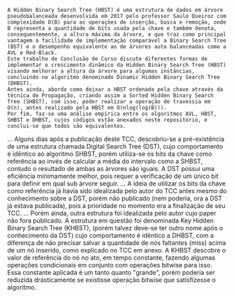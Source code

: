     A Hidden Binary Search Tree (HBST) é uma estrutura de dados em árvore pseudobalanceada desenvolvida em 2017 pelo professor Saulo Queiroz com complexidade O(B) para as operações de inserção, busca e remoção, onde B representa a quantidade de bits usada pela chave e também denota, consequentemente, a altura máxima da árvore, e que traz como principal vantagem a facilidade de implementação comparável a Binary Search Tree (BST) e o desempenho equivalente ao de árvores auto balanceadas como a AVL e Red-Black.
    Este trabalho de Conclusão de Curso discute diferentes formas de implementar o crescimento dinãmico da Hidden Binary Search Tree (HBST) visando melhorar a altura da árvore para algumas instãncias, concluindo no algoritmo denominado Dinamic Hidden Binary Search Tree (DHBST).
    Antes ainda, aborda como deixar a HBST ordenada pela chave através da técnica de Propagação, criando assim a Sorted Hidden Binary Search Tree (SHBST), com isso, poder realizar a operação de travessia em O(n), antes realizado pela HBST em O(nlog(log(B))).
    Por fim, faz-se uma análise empírica entre os algoritmos AVL, HBST, SHBST e DHBST, cujos códigos estão anexados neste repositório, e conclui-se que todos são equivalentes.
...
    Alguns dias após a publicação deste TCC, descobriu-se a pré-existência de uma estrutura chamada Digital Search Tree (DST), cujo comportamento é idêntico ao algoritmo SHBST, porém utiliza-se os bits da chave como referência ao invés de calcular a média do intervalo como a SHBST, contudo o resultado de ambas as árvores são iguais. A DST possui uma eficiência minimamente melhor, pois requer a verificação de um único bit para definir em qual sub árvore seguir.
...
    A ideia de utilizar os bits da chave como referência já havia sido idealizada pelo autor do TCC antes mesmo do conhecimento sobre a DST, porém não publicado (nem poderia, ora a DST já estava publicada), pois a prioridade no momento era a finalização de seu TCC.
...
    Porém ainda, outra estrutura foi idealizada pelo autor cujo paper não fora publicado. A estrutura em questão foi denominada Key Hidden Binary Search Tree (KHBST), (porém talvez deve-se ter outro nome após o conhecimento da DST) cujo comportamento é idêntico a DHBST, com a diferença de não precisar salvar a quantidade de nós faltantes (miss) acima de um nó inserido, como explicado no TCC em anexo. A KHBST descobre o valor de referência do nó no ato, em tempo constante, fazendo algumas operações condicionais em conjunto com operações bitwise para isso. Essa constante aplicada é um tanto quanto "grande", porém poderia ser reduzida drásticamente se existisse operação bitwise que satisfizesse o algoritmo.
